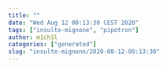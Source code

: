 ```yaml
---
title: ""
date: "Wed Aug 12 00:13:30 CEST 2020"
tags: ["insulte-mignone", "pipotron"]
author: m1ch3l
categories: ["generated"]
slug: "insulte-mignone/2020-08-12-00:13:30"
---
```



